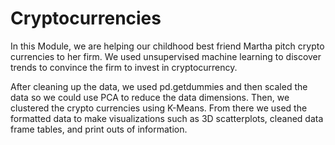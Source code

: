 # Cryptocurrencies

In this Module, we are helping our childhood best friend Martha pitch crypto currencies to her firm. We used unsupervised machine learning to discover trends to convince the firm to invest in cryptocurrency.

After cleaning up the data, we used pd.getdummies and then scaled the data so we could use PCA to reduce the data dimensions. Then, we clustered the crypto currencies using K-Means. From there we used the formatted data to make visualizations such as 3D scatterplots, cleaned data frame tables, and print outs of information.

